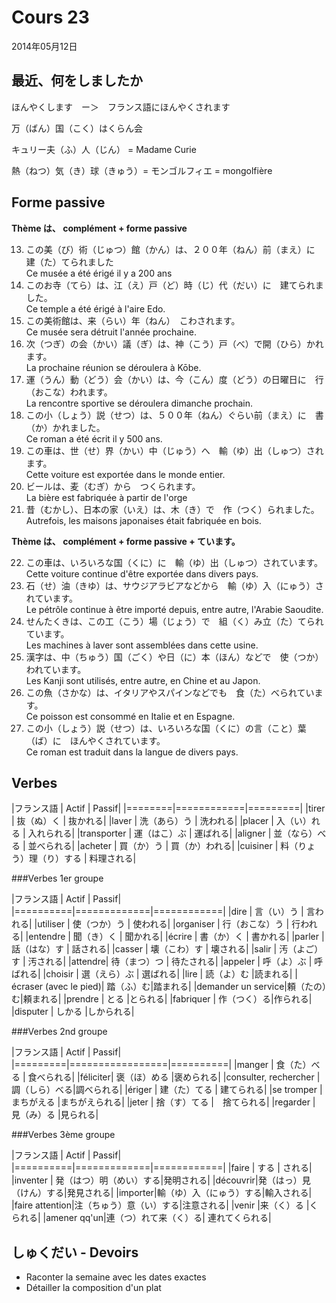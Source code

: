 Cours 23
===========

2014年05月12日

最近、何をしましたか
--------------------

ほんやくします　ー＞　フランス語にほんやくされます

万（ばん）国（こく）はくらん会

キュリー夫（ふ）人（じん） = Madame Curie

熱（ねつ）気（き）球（きゅう）= モンゴルフィエ = mongolfière

Forme passive
---------------

**Thème は、 complément + forme passive**

13. この美（び）術（じゅつ）館（かん）は、２００年（ねん）前（まえ）に　建（た）てられました    
Ce musée a été érigé il y a 200 ans
14. このお寺（てら）は、江（え）戸（ど）時（じ）代（だい）に　建てられました。    
Ce temple a été érigé à l'aire Edo.
15. この美術館は、来（らい）年（ねん）　こわされます。    
Ce musée sera détruit l'année prochaine.
16. 次（つぎ）の会（かい）議（ぎ）は、神（こう）戸（べ）で開（ひら）かれます。    
La prochaine réunion se déroulera à Kōbe.
17. 運（うん）動（どう）会（かい）は、今（こん）度（どう）の日曜日に　行（おこな）われます。     
La rencontre sportive se déroulera dimanche prochain.
18. この小（しょう）説（せつ）は、５００年（ねん）ぐらい前（まえ）に　書（か）かれました。    
Ce roman a été écrit il y 500 ans.
19. この車は、世（せ）界（かい）中（じゅう）へ　輸（ゆ）出（しゅつ）されます。    
Cette voiture est exportée dans le monde entier.
20. ビールは、麦（むぎ）から　つくられます。    
La bière est fabriquée à partir de l'orge
21. 昔（むかし）、日本の家（いえ）は、木（き）で　作（つく）られました。    
Autrefois, les maisons japonaises était fabriquée en bois.

**Thème は、 complément + forme passive + ています。**

22. この車は、いろいろな国（くに）に　輸（ゆ）出（しゅつ）されています。    
Cette voiture continue d'être exportée dans divers pays.
23. 石（せ）油（きゆ）は、サウジアラビアなどから　輸（ゆ）入（にゅう）されています。    
Le pétrôle continue à être importé depuis, entre autre, l'Arabie Saoudite.
24. せんたくきは、この工（こう）場（じょう）で　組（く）み立（た）てられています。    
Les machines à laver sont assemblées dans cette usine.
25. 漢字は、中（ちゅう）国（ごく）や日（に）本（ほん）などで　使（つか）われています。    
Les Kanji sont utilisés, entre autre, en Chine et au Japon.
26. この魚（さかな）は、イタリアやスパインなどでも　食（た）べられています。    
Ce poisson est consommé en Italie et en Espagne.
27. この小（しょう）説（せつ）は、いろいろな国（くに）の言（こと）葉（ば）に　ほんやくされています。    
Ce roman est traduit dans la langue de divers pays.

Verbes
-----

|フランス語 | Actif | Passif|
|========|============|=========|
|tirer   | 抜（ぬ）く | 抜かれる|
|laver   | 洗（あら）う | 洗われる|
|placer  | 入（い）れる | 入れられる|
|transporter | 運（はこ）ぶ | 運ばれる|
|aligner | 並（なら）べる     | 並べられる|
|acheter | 買（か）う | 買（か）われる|
|cuisiner | 料（りょう）理（り）する | 料理される|

###Verbes 1er groupe

|フランス語 | Actif     | Passif|
|==========|=============|============|
|dire     | 言（い）う  | 言われる|
|utiliser | 使（つか）う | 使われる|
|organiser   | 行（おこな）う | 行われる|
|entendre | 聞（き）く | 聞かれる|
|écrire | 書（か）く   | 書かれる|
|parler  | 話（はな）す    | 話される|
|casser  | 壊（こわ）す    | 壊される|
|salir   | 汚（よご）す    | 汚される|
|attendre| 待（まつ）つ    | 待たされる|
|appeler | 呼（よ）ぶ     | 呼ばれる|
|choisir | 選（えら）ぶ    | 選ばれる|
|lire    | 読（よ）む     |読まれる|
|écraser (avec le pied)| 踏（ふ）む|踏まれる|
|demander un service|頼（たの）む|頼まれる|
|prendre | とる        |とられる|
|fabriquer | 作（つく）る|作られる|
|disputer | しかる      |しかられる|

###Verbes 2nd groupe

|フランス語 | Actif     | Passif|
|=========|=================|==========|
|manger  | 食（た）べる       | 食べられる|
|féliciter| 褒（ほ）める       |褒められる|
|consulter, rechercher | 調（しら）べる|調べられる|
|ériger  | 建（た）てる       | 建てられる|
|se tromper | まちがえる  |まちがえられる|
|jeter | 捨（す）てる      |　捨てられる|
|regarder | 見（み）る    |見られる|

###Verbes 3ème groupe


|フランス語 | Actif     | Passif|
|==========|=============|============|
|faire   | する      | される|
|inventer | 発（はつ）明（めい）する|発明される|
|découvrir|発（はっ）見（けん）する|発見される|
|importer|輸（ゆ）入（にゅう）する|輸入される|
|faire attention|注（ちゅう）意（い）する|注意される|
|venir   |来（く）る  |くられる|
|amener qq'un|連（つ）れて来（く）る| 連れてくられる|


しゅくだい - Devoirs
----------------

* Raconter la semaine avec les dates exactes
* Détailler la composition d'un plat
